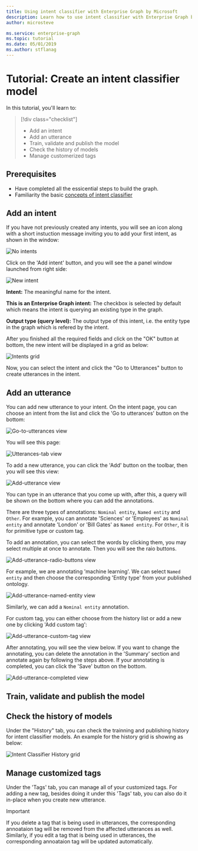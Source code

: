 ```yaml
---
title: Using intent classifier with Enterprise Graph by Microsoft
description: Learn how to use intent classifier with Enterprise Graph by Microsoft
author: microsteve

ms.service: enterprise-graph
ms.topic: tutorial
ms.date: 05/01/2019
ms.author: stflanag
---
```


# Tutorial: Create an intent classifier model

In this tutorial, you'll learn to:

> [!div class="checklist"]
> * Add an intent
> * Add an utterance
> * Train, validate and publish the model
> * Check the history of models
> * Manage customerized tags

## Prerequisites

- Have completed all the essicential steps to build the graph.
- Familiarity the basic [concepts of intent classifier](intent-classifier-overview.md)

## Add an intent

If you have not previously created any intents, you will see an icon along with a short instuction message inviting you to add your first intent, as shown in the window:

![No intents](./media/intent-classifier-tutorial/no-intents-message.png)

Click on the 'Add intent' button, and you will see the a panel window launched from right side:

![New intent](./media/intent-classifier-tutorial/add-intent.png)

**Intent:** The meaningful name for the intent.

**This is an Enterprise Graph intent:** The checkbox is selected by default which means the intent is querying an existing type in the graph.

**Output type (query level):** The output type of this intent, i.e. the entity type in the graph which is refered by the intent.

After you finished all the required fields and click on the "OK" button at bottom, the new intent will be displayed in a grid as below:

![Intents grid](./media/intent-classifier-tutorial/intent-grid.png)

Now, you can select the intent and click the "Go to Utterances" button to create utterances in the intent.

## Add an utterance

You can add new utterance to your intent. On the intent page, you can choose an intent from the list and click the 'Go to utterances' button on the bottom:

![Go-to-utterances view](media/intent-classifier/go-to-utterances.png)

You will see this page:

![Utterances-tab view](media/intent-classifier/utterances-tab.png)

To add a new utterance, you can click the 'Add' button on the toolbar, then you will see this view:

![Add-utterance view](media/intent-classifier/add-utterance.png)

You can type in an utterance that you come up with, after this, a query will be shown on the bottom where you can add the annotations. 

There are three types of annotations: ```Nominal entity```, ```Named entity``` and ```Other```. For example, you can annotate 'Sciences' or 'Employees' as ```Nominal entity``` and annotate 'London' or 'Bill Gates' as ```Named entity```. For ```Other```, it is for primitive type or custom tag.

To add an annotation, you can select the words by clicking them, you may select multiple at once to annotate. Then you will see the raio buttons.

![Add-utterance-radio-buttons view](media/intent-classifier/add-utterance-radio-buttons.png)

For example, we are annotating 'machine learning'. We can select ```Named entity``` and then choose the corresponding 'Entity type' from your published ontology. 

![Add-utterance-named-entity view](media/intent-classifier/add-utterance-named-entity.png)

Similarly, we can add a ```Nominal entity``` annotation.

For custom tag, you can either choose from the history list or add a new one by clicking 'Add custom tag':

![Add-utterance-custom-tag view](media/intent-classifier/add-utterance-custom-tag.png)

After annotating, you will see the view below. If you want to change the annotating, you can delete the annotation in the 'Summary' section and annotate again by following the steps above. If your annotating is completed, you can click the 'Save' button on the bottom.

![Add-utterance-completed view](media/intent-classifier/add-utterance-completed.png)

## Train, validate and publish the model


## Check the history of models

Under the "History" tab, you can check the trainning and publishing history for intent classifier models. An example for the history grid is showing as below:

![Intent Classifier History grid](./media/intent-classifier-tutorial/icModel-history-grid.png)


## Manage customized tags

Under the 'Tags' tab, you can manage all of your customized tags. For adding a new tag, besides doing it under this 'Tags' tab, you can also do it in-place when you create new utterance.

> [!IMPORTANT]
> If you delete a tag that is being used in utterances, the corresponding annoataion tag will be removed from the affected utterances as well.
> Similarly, if you edit a tag that is being used in utterances, the corresponding annoataion tag will be updated automatically.